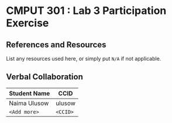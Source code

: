 # CMPUT 301 : Lab 3 Participation Exercise

## References and Resources

List any resources used here, or simply put `N/A` if not applicable.

## Verbal Collaboration

| Student Name | CCID      |
| ------------ | --------- |
| Naima Ulusow    | ulusow |
| `<Add more>` | `<CCID>`  |
